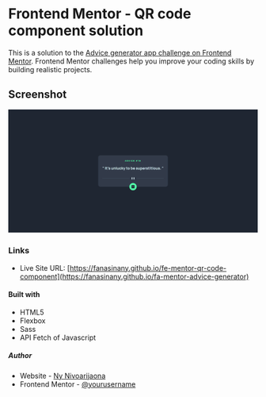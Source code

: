 # Frontend Mentor - QR code component solution

This is a solution to the [Advice generator app challenge on Frontend Mentor](https://www.frontendmentor.io/challenges/advice-generator-app-QdUG-13db). Frontend Mentor challenges help you improve your coding skills by building realistic projects.

## Screenshot

![](./screenshot.png)

### Links

- Live Site URL: [https://fanasinany.github.io/fe-mentor-qr-code-component](https://fanasinany.github.io/fa-mentor-advice-generator)

#### Built with

- HTML5
- Flexbox
- Sass
- API Fetch of Javascript 

##### Author

- Website - [Ny Nivoarijaona](https://ny-nivoarijaona.space)
- Frontend Mentor - [@yourusername](https://www.frontendmentor.io/profile/fanasinany)
